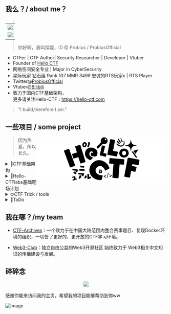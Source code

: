 ## 我么？/ about me？

<table align='right'>
<tr><td><img src="https://github-readme-stats.vercel.app/api?username=ProbiusOfficial&include_all_commits=true&hide_border=true" width="400"></td></tr>
<tr><td><img src="https://github-profile-summary-cards.vercel.app/api/cards/profile-details?username=probiusofficial" width="400" /></td></tr>
</table>

> 你好啊，我叫探姬，ID @ Probius / ProbiusOfficial

- CTFer | CTF Author| Security Researcher | Developer | Vtuber
- Founder of [Hello CTF](https://github.com/ProbiusOfficial/Hello-CTF)
- 网络空间安全专业 | Major in CyberSecurity
- 星际玩家 钻石组 Rank *107* MMR *3498* 忠诚的RTS玩家x | RTS Player
- Twitter@[ProbiusOfficial](https://twitter.com/ProbiusOfficial) 
- Vtuber@[Bilibili](https://space.bilibili.com/27109929)
- 致力于国内CTF基础架构，<br>更多请关注Hello-CTF：https://hello-ctf.com

> "I build,therefore I am."

## 一些项目 / some project

<img align='right' src="assets/logo-long.png" width="400">

> 因为热爱，所以长久。

<details>
<summary>🏴CTF基础架构</summary>
 
 + [【Hello-CTF】免费开源的CTF入门教程](https://github.com/ProbiusOfficial/Hello-CTF)。
 + [【CTF-OS】开箱即用的CTF比赛环境集成系统](https://github.com/ProbiusOfficial/CTF-OS)。
 + [【Hello-CTFtime】国内外CTF赛事日历](https://github.com/ProbiusOfficial/Hello-CTFtime)。
 + [【CTFtools-wiki】CTF工具的百科全书](https://github.com/ProbiusOfficial/CTFtools-wiki)。
 + [【ctf-docker-template】CTF动态靶机容器模版](https://github.com/CTF-Archives/ctf-docker-template/commits/main/)。

</details>

<details>
<summary>🎯Hello-CTFlabs基础靶场计划</summary>
 
+ [【PHPSerialize-labs】PHP反序列化靶场](https://github.com/ProbiusOfficial/PHPSerialize-labs)。
+ [【PHPinclude-labs】PHP文件包含靶场](https://github.com/ProbiusOfficial/PHPinclude-labs)。
+ [【RCE-labs】RCE-命令与代码执行靶场](https://github.com/ProbiusOfficial/RCE-labs)。
+ [【ctf2awd】拆分awd为多个ctf，以此来分步学习每一项工作](https://github.com/ProbiusOfficial/ctf2awd)。

</details>

<details>
<summary>⚙️CTF Trick / tools</summary>
 
+ [【PHP-FilterChain-Exploit】FilterChain Filter链构造和利用工具](https://github.com/ProbiusOfficial/PHP-FilterChain-Exploit)。
+ [【bashFuck】bash命令混淆生成器](https://github.com/ProbiusOfficial/bashFuck)。
+ [【TCL】腾讯云抢占实例监听器](https://github.com/ProbiusOfficial/TCL)。
+ [【frp-R3shell】基于樱花Frp的远端Shell监听器](https://github.com/ProbiusOfficial/frp-R3shell)。

</details>

<details>
<summary>📝ToDo</summary>

+ [【CTF-OS 正式版】](https://github.com/ProbiusOfficial/CTF-OS)
+ [【CTF-tricks】CTF tirick 备忘录](https://github.com/ProbiusOfficial/CTF-tricks)。
+ 【Nodejs-0t1】从0开始的原型链污染系列题目
+ [【miniSQLi】对新手更友好的SQL注入靶场](https://github.com/ProbiusOfficial/miniSQLi)
+ [【n3tfl0w-labs】流量分析靶场](https://github.com/ProbiusOfficial/n3tfl0w-labs)
+ [【Steg-labs】隐写相关的分析靶场](https://github.com/ProbiusOfficial/Steg-labs)
+ [【PHPFeature-labs】PHP特性总结](https://github.com/ProbiusOfficial/PHPFeature-labs)
</details>

## 我在哪？/my team

- [CTF-Archives](https://github.com/CTF-Archives)：一个致力于在中国大陆范围内整合赛事题目、复现Docker环境的组织，一切皆了更好的、更开放的CTF学习环境。

- [Web3-Club](https://github.com/Web3-Club)：独立自由公益的Web3开源社区 始终致力于 Web3相关中文知识的传播建设与发展。

## 碎碎念

<div align="center"> <img width="400" src="https://count.kjchmc.cn/get/@:ProbiusOffcial?theme=gelbooru" /> </div>

感谢你能来访问我的主页，希望我的项目能够帮助到你ww

![image](https://github.com/user-attachments/assets/b7939d10-44c9-4fa1-9af3-04db6f8bd206)


